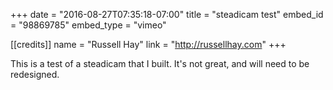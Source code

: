 +++
date = "2016-08-27T07:35:18-07:00"
title = "steadicam test"
embed_id = "98869785"
embed_type = "vimeo"

[[credits]]
name = "Russell Hay"
link = "http://russellhay.com"
+++

This is a test of a steadicam that I built.  It's not great, and will
need to be redesigned.

